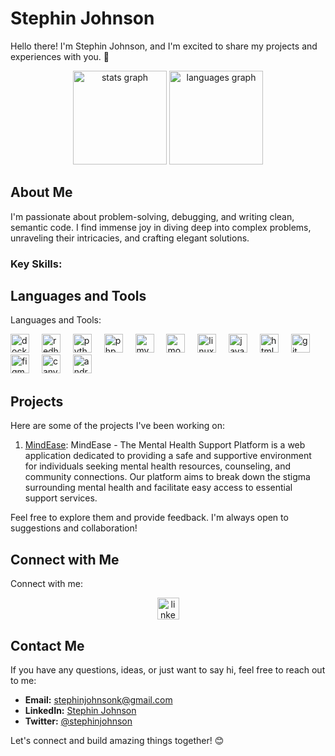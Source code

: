 #  Stephin Johnson

Hello there! I'm Stephin Johnson, and I'm excited to share my projects and experiences with you. 🚀

<div align="center">
  <img src="https://github-readme-stats.vercel.app/api?username=stephinjohnson&hide_title=false&hide_rank=false&show_icons=true&include_all_commits=true&count_private=true&disable_animations=false&theme=dracula&locale=en&hide_border=false" height="150" alt="stats graph"  />
  <img src="https://github-readme-stats.vercel.app/api/top-langs?username=stephinjohnson&locale=en&hide_title=false&layout=compact&card_width=320&langs_count=5&theme=dracula&hide_border=false" height="150" alt="languages graph"  />
</div>


## About Me

I'm passionate about problem-solving, debugging, and writing clean, semantic code. I find immense joy in diving deep into complex problems, unraveling their intricacies, and crafting elegant solutions.

### Key Skills:

## Languages and Tools

<p align="left">Languages and Tools:</p>

<div align="left">
  <img src="https://cdn.jsdelivr.net/gh/devicons/devicon/icons/docker/docker-plain-wordmark.svg" height="30" alt="docker logo"  />
  <img width="12" />
  <img src="https://cdn.jsdelivr.net/gh/devicons/devicon/icons/redhat/redhat-original.svg" height="30" alt="redhat logo"  />
  <img width="12" />
  <img src="https://cdn.jsdelivr.net/gh/devicons/devicon/icons/python/python-original.svg" height="30" alt="python logo"  />
  <img width="12" />
  <img src="https://cdn.jsdelivr.net/gh/devicons/devicon/icons/php/php-plain.svg" height="30" alt="php logo"  />
  <img width="12" />
  <img src="https://cdn.jsdelivr.net/gh/devicons/devicon/icons/mysql/mysql-original-wordmark.svg" height="30" alt="mysql logo"  />
  <img width="12" />
  <img src="https://cdn.jsdelivr.net/gh/devicons/devicon/icons/mongodb/mongodb-original.svg" height="30" alt="mongodb logo"  />
  <img width="12" />
  <img src="https://cdn.jsdelivr.net/gh/devicons/devicon/icons/linux/linux-original.svg" height="30" alt="linux logo"  />
  <img width="12" />
  <img src="https://cdn.jsdelivr.net/gh/devicons/devicon/icons/java/java-original.svg" height="30" alt="java logo"  />
  <img width="12" />
  <img src="https://cdn.jsdelivr.net/gh/devicons/devicon/icons/html5/html5-plain.svg" height="30" alt="html5 logo"  />
  <img width="12" />
  <img src="https://cdn.jsdelivr.net/gh/devicons/devicon/icons/git/git-original.svg" height="30" alt="git logo"  />
  <img width="12" />
  <img src="https://cdn.jsdelivr.net/gh/devicons/devicon/icons/figma/figma-original.svg" height="30" alt="figma logo"  />
  <img width="12" />
  <img src="https://cdn.jsdelivr.net/gh/devicons/devicon/icons/canva/canva-original.svg" height="30" alt="canva logo"  />
  <img width="12" />
  <img src="https://cdn.jsdelivr.net/gh/devicons/devicon/icons/androidstudio/androidstudio-original.svg" height="30" alt="androidstudio logo"  />
</div>

## Projects

Here are some of the projects I've been working on:

1. [MindEase](https://github.com/stephinjohnson/mentalhealthsupport): MindEase - The Mental Health Support Platform is a web application dedicated to providing a safe and supportive environment for individuals seeking mental health resources, counseling, and community connections. Our platform aims to break down the stigma surrounding mental health and facilitate easy access to essential support services.

Feel free to explore them and provide feedback. I'm always open to suggestions and collaboration!

## Connect with Me

<p align="left">Connect with me:</p>

<div align="center">
  <a href="https://www.linkedin.com/in/stephin-johnson-b3519320b/" target="_blank">
    <img src="https://img.shields.io/static/v1?message=LinkedIn&logo=linkedin&label=&color=0077B5&logoColor=white&labelColor=&style=for-the-badge" height="35" alt="linkedin logo"  />
  </a>
</div>

## Contact Me

If you have any questions, ideas, or just want to say hi, feel free to reach out to me:

- **Email:** [stephinjohnsonk@gmail.com](mailto:stephinjohnsonk@gmail.com)
- **LinkedIn:** [Stephin Johnson](https://www.linkedin.com/in/stephin-johnson-b3519320b/)
- **Twitter:** [@stephinjohnson](https://twitter.com/StephinJohnson7)

Let's connect and build amazing things together! 😊
